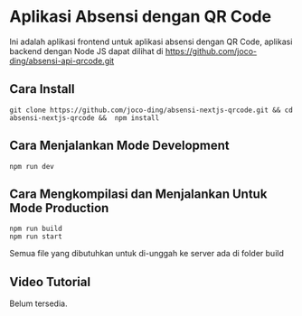 # Aplikasi Absensi dengan QR Code

Ini adalah aplikasi frontend untuk aplikasi absensi dengan QR Code, aplikasi backend dengan Node JS dapat dilihat di https://github.com/joco-ding/absensi-api-qrcode.git

## Cara Install

    git clone https://github.com/joco-ding/absensi-nextjs-qrcode.git && cd absensi-nextjs-qrcode &&  npm install

## Cara Menjalankan Mode Development

    npm run dev

## Cara Mengkompilasi dan Menjalankan Untuk Mode Production

    npm run build
    npm run start

Semua file yang dibutuhkan untuk di-unggah ke server ada di folder build

## Video Tutorial

Belum tersedia.
